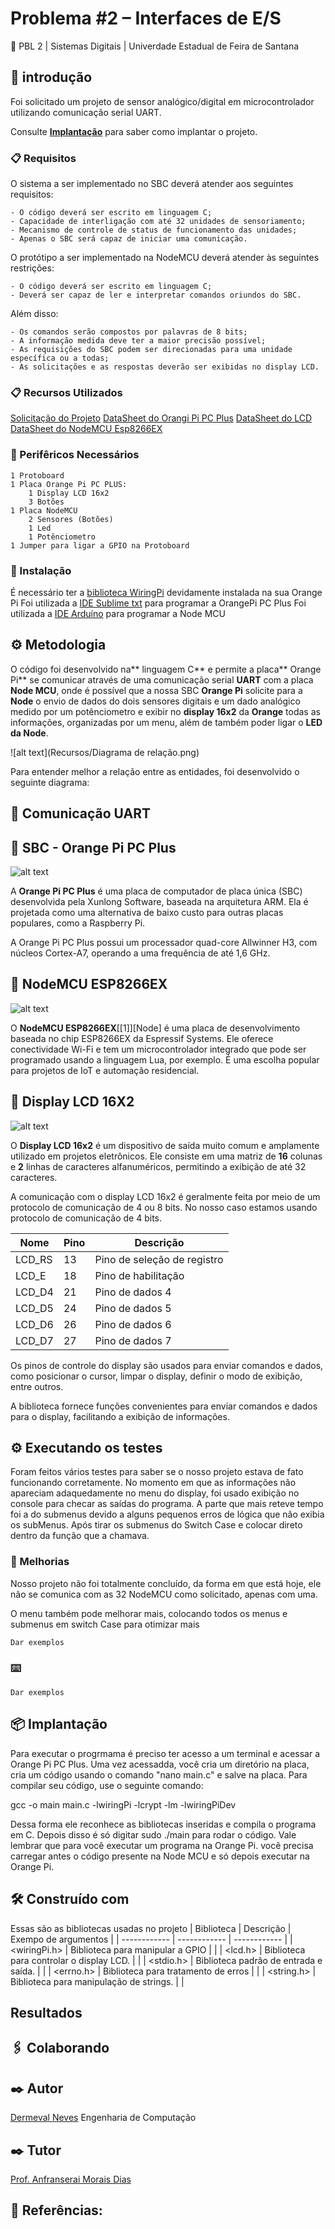 # Problema #2 – Interfaces de E/S


 📌 PBL 2 | Sistemas Digitais | Univerdade Estadual de Feira de Santana 

## 🚀 introdução

Foi solicitado um projeto de sensor analógico/digital em microcontrolador utilizando comunicação serial UART.

Consulte **[Implantação](#-implanta%C3%A7%C3%A3o)** para saber como implantar o projeto.

### 📋 Requisitos
O sistema a ser implementado no SBC deverá atender aos seguintes requisitos:
```
- O código deverá ser escrito em linguagem C; 
- Capacidade de interligação com até 32 unidades de sensoriamento;
- Mecanismo de controle de status de funcionamento das unidades;
- Apenas o SBC será capaz de iniciar uma comunicação.
```
O protótipo a ser implementado na NodeMCU deverá atender às seguintes restrições:
```
- O código deverá ser escrito em linguagem C;
- Deverá ser capaz de ler e interpretar comandos oriundos do SBC.
```
Além disso:
```
- Os comandos serão compostos por palavras de 8 bits;
- A informação medida deve ter a maior precisão possível;
- As requisições do SBC podem ser direcionadas para uma unidade específica ou a todas;
- As solicitações e as respostas deverão ser exibidas no display LCD.

```
### 📋 Recursos Utilizados

[Solicitação do Projeto](https://github.com/Dermeval/Interfaces_NodeMCU_OrangiPi_Display16x2_PBL2_SD/blob/main/Recursos/Solicita%C3%A7%C3%A3o%20do%20Projeto%20Probl2.pdf "Solicitação do Projeto")
[DataSheet do Orangi Pi PC Plus](https://github.com/Dermeval/Interfaces_NodeMCU_OrangiPi_Display16x2_PBL2_SD/blob/main/Recursos/DataSheet%20do%20ORANGE%20PI.pdf "DataSheet do Orangi Pi PC Plus")
[DataSheet do LCD](https://github.com/Dermeval/Interfaces_NodeMCU_OrangiPi_Display16x2_PBL2_SD/blob/main/Recursos/DataSheet%20do%20LCD.pdf "DataSheet do LCD")
[DataSheet do NodeMCU Esp8266EX](https://github.com/Dermeval/Interfaces_NodeMCU_OrangiPi_Display16x2_PBL2_SD/blob/main/Recursos/DataSheet%20Esp8266EX%20Node%20MCU.pdf "DataSheet do NodeMCU")

### 🔧 Perifêricos Necessários
```
1 Protoboard
1 Placa Orange Pi PC PLUS:
	1 Display LCD 16x2
	3 Botões
1 Placa NodeMCU
	2 Sensores (Botões)
	1 Led
	1 Potênciometro
1 Jumper para ligar a GPIO na Protoboard
```
### 🔧 Instalação

É necessário ter a [biblioteca WiringPi](http://wiringpi.com/download-and-install/ "biblioteca WiringiPi") devidamente instalada na sua Orange Pi
Foi utilizada a [IDE Sublime txt](https://www.sublimetext.com/3 "IDE Sublime txt") para programar a OrangePi PC Plus
Foi utilizada a [IDE Arduíno](https://www.arduino.cc/en/software "IDE Arduíno") para programar a Node MCU

## ⚙️ Metodologia

O código foi desenvolvido na** linguagem C** e permite a placa** Orange Pi** se comunicar através de uma comunicação serial **UART** com a placa **Node MCU**, onde é possível que a nossa SBC **Orange Pi** solicite para a **Node** o envio de dados do dois sensores digitais e um dado analógico medido por um potênciometro e exibir no **display 16x2** da **Orange** todas as informações, organizadas por um menu, além de também poder ligar o **LED da Node**.

![alt text](Recursos/Diagrama de relação.png)

Para entender melhor a relação entre as entidades, foi desenvolvido o seguinte diagrama:

## 📄 Comunicação UART

## 📄 SBC - Orange Pi PC Plus

![alt text](Recursos/img/orangepipc.jpg)

A **Orange Pi PC Plus** é uma placa de computador de placa única (SBC) desenvolvida pela Xunlong Software, baseada na arquitetura ARM. Ela é projetada como uma alternativa de baixo custo para outras placas populares, como a Raspberry Pi.

A Orange Pi PC Plus possui um processador quad-core Allwinner H3, com núcleos Cortex-A7, operando a uma frequência de até 1,6 GHz.

## 📄 NodeMCU ESP8266EX

![alt text](Recursos/img/NodeMcu8266.jpg)

O **NodeMCU ESP8266EX**[[1]][Node] é uma placa de desenvolvimento baseada no chip ESP8266EX da Espressif Systems. Ele oferece conectividade Wi-Fi e tem um microcontrolador integrado que pode ser programado usando a linguagem Lua, por exemplo. É uma escolha popular para projetos de IoT e automação residencial.

## 📄 Display LCD 16X2

![alt text](Recursos/img/display16x2verde.jpg)

O **Display LCD 16x2** é um dispositivo de saída muito comum e amplamente utilizado em projetos eletrônicos. Ele consiste em uma matriz de **16** colunas e **2** linhas de caracteres alfanuméricos, permitindo a exibição de até 32 caracteres.

A comunicação com o display LCD 16x2 é geralmente feita por meio de um protocolo de comunicação de 4 ou 8 bits. No nosso caso estamos usando protocolo de comunicação de 4 bits. 

| Nome  | Pino | Descrição  |
| ------------ | ------------ | ------------ |
|  LCD_RS  |  13  |  Pino de seleção de registro |
|  LCD_E | 18  | Pino de habilitação  |
|  LCD_D4 | 21  | Pino de dados 4  |
|  LCD_D5 | 24  | Pino de dados 5  |
|  LCD_D6 | 26  | Pino de dados 6 |
| LCD_D7  | 27  | Pino de dados 7  |

Os pinos de controle do display são usados para enviar comandos e dados, como posicionar o cursor, limpar o display, definir o modo de exibição, entre outros. 

A biblioteca fornece funções convenientes para enviar comandos e dados para o display, facilitando a exibição de informações.


## ⚙️ Executando os testes
Foram feitos vários testes para saber se o nosso projeto estava de fato funcionando corretamente. No momento em que as informações não apareciam adaquedamente no menu do display, foi usado exibição no console para checar as saídas do programa.
A parte que mais reteve tempo foi a do submenus devido a alguns pequenos erros de lógica que não exibia os subMenus.
Após tirar os submenus do Switch Case e colocar direto dentro da função que a chamava.


### 🔩 Melhorias

Nosso projeto não foi totalmente concluído, da forma em que está hoje, ele não se comunica com as 32 NodeMCU como solicitado, apenas com uma.

O menu também pode melhorar mais, colocando todos os menus e submenus em switch Case para otimizar mais 

```
Dar exemplos
```

### ⌨️ 

```
Dar exemplos
```

## 📦 Implantação

Para executar o progrmama é preciso ter acesso a um terminal e acessar a Orange Pi PC Plus. Uma vez acessadda, você cria um diretório na placa, cria um código usando o comando "nano main.c" e salve na placa. Para compilar seu código, use o seguinte comando:

gcc -o main main.c -lwiringPi -lcrypt -lm -lwiringPiDev

Dessa forma ele reconhece as bibliotecas inseridas e compila o programa em C. Depois disso é só digitar sudo ./main para rodar o código.
Vale lembrar que para você executar um programa na Orange Pi. você precisa carregar antes o código presente na Node MCU e só depois executar na Orange Pi. 

## 🛠️ Construído com

Essas são as bibliotecas usadas no projeto
|  Biblioteca  |  Descrição |  Exempo de argumentos |
| ------------ | ------------ | ------------ |
|  <wiringPi.h> | Biblioteca para manipular a GPIO  |   |
| <lcd.h>  | Biblioteca para controlar o display LCD. |   |
| <stdio.h>  |  Biblioteca padrão de entrada e saída. |   |
|  <errno.h> | Biblioteca para tratamento de erros  |   |
|  <string.h> |  Biblioteca para manipulação de strings. |   |

## Resultados


## 🖇️ Colaborando

## ✒️ Autor

[Dermeval Neves](https://github.com/Dermeval "Dermeval Neves")
Engenharia de Computação

## ✒️ Tutor

[Prof. Anfranserai Morais Dias](http://buscatextual.cnpq.br/buscatextual/visualizacv.do;jsessionid=A644092F46F8A7D1B3E803E86F0DADFB.buscatextual_0 "Prof. Anfranserai Morais Dias")


## 📄 Referências:

